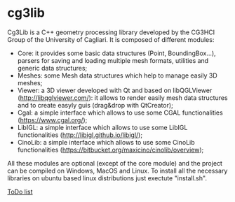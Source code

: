 # cg3lib

Cg3Lib is a C++ geometry processing library developed by the CG3HCI Group of the University of Cagliari.
It is composed of different modules:
- Core: it provides some basic data structures (Point, BoundingBox...), parsers for saving and loading multiple mesh formats, utilities and generic data structures;
- Meshes: some Mesh data structures which help to manage easily 3D meshes;
- Viewer: a 3D viewer developed with Qt and based on libQGLViewer (http://libqglviewer.com/): it allows to render easily mesh data structures and to create easyly guis (drag&drop with QtCreator);
- Cgal: a simple interface which allows to use some CGAL functionalities (https://www.cgal.org/);
- LibIGL: a simple interface which allows to use some LibIGL functionalities (http://libigl.github.io/libigl/);
- CinoLib: a simple interface which allows to use some CinoLib functionalities (https://bitbucket.org/maxicino/cinolib/overview);

All these modules are optional (except of the core module) and the project can be compiled on Windows, MacOS and Linux.
To install all the necessary libraries on ubuntu based linux distributions just exectute "install.sh".

[ToDo list](TODO.md)

